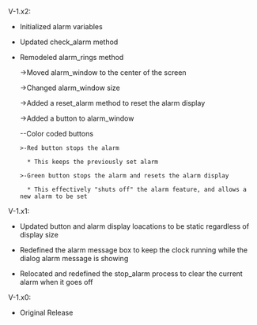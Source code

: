 V-1.x2:

  - Initialized alarm variables

  - Updated check_alarm method

  - Remodeled alarm_rings method

    ->Moved alarm_window to the center of the screen

    ->Changed alarm_window size

    ->Added a reset_alarm method to reset the alarm display

    ->Added a button to alarm_window

      --Color coded buttons

        >-Red button stops the alarm

          * This keeps the previously set alarm

        >-Green button stops the alarm and resets the alarm display

          * This effectively "shuts off" the alarm feature, and allows a new alarm to be set


V-1.x1:

  - Updated button and alarm display loacations to be static regardless of display size

  - Redefined the alarm message box to keep the clock running while the dialog alarm message is showing

  - Relocated and redefined the stop_alarm process to clear the current alarm when it goes off


V-1.x0:
  - Original Release

